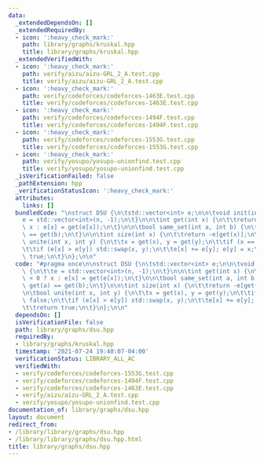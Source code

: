 ```yaml
---
data:
  _extendedDependsOn: []
  _extendedRequiredBy:
  - icon: ':heavy_check_mark:'
    path: library/graphs/kruskal.hpp
    title: library/graphs/kruskal.hpp
  _extendedVerifiedWith:
  - icon: ':heavy_check_mark:'
    path: verify/aizu/aizu-GRL_2_A.test.cpp
    title: verify/aizu/aizu-GRL_2_A.test.cpp
  - icon: ':heavy_check_mark:'
    path: verify/codeforces/codeforces-1463E.test.cpp
    title: verify/codeforces/codeforces-1463E.test.cpp
  - icon: ':heavy_check_mark:'
    path: verify/codeforces/codeforces-1494F.test.cpp
    title: verify/codeforces/codeforces-1494F.test.cpp
  - icon: ':heavy_check_mark:'
    path: verify/codeforces/codeforces-1553G.test.cpp
    title: verify/codeforces/codeforces-1553G.test.cpp
  - icon: ':heavy_check_mark:'
    path: verify/yosupo/yosupo-unionfind.test.cpp
    title: verify/yosupo/yosupo-unionfind.test.cpp
  _isVerificationFailed: false
  _pathExtension: hpp
  _verificationStatusIcon: ':heavy_check_mark:'
  attributes:
    links: []
  bundledCode: "\nstruct DSU {\n\tstd::vector<int> e;\n\n\tvoid init(int n) {\n\t\t\
    e = std::vector<int>(n, -1);\n\t}\n\n\tint get(int x) {\n\t\treturn e[x] < 0 ?\
    \ x : e[x] = get(e[x]);\n\t}\n\n\tbool same_set(int a, int b) {\n\t\treturn get(a)\
    \ == get(b);\n\t}\n\n\tint size(int x) {\n\t\treturn -e[get(x)];\n\t}\n\n\tbool\
    \ unite(int x, int y) {\n\t\tx = get(x), y = get(y);\n\t\tif (x == y) return false;\n\
    \t\tif (e[x] > e[y]) std::swap(x, y);\n\t\te[x] += e[y]; e[y] = x;\n\t\treturn\
    \ true;\n\t}\n};\n\n"
  code: "#pragma once\n\nstruct DSU {\n\tstd::vector<int> e;\n\n\tvoid init(int n)\
    \ {\n\t\te = std::vector<int>(n, -1);\n\t}\n\n\tint get(int x) {\n\t\treturn e[x]\
    \ < 0 ? x : e[x] = get(e[x]);\n\t}\n\n\tbool same_set(int a, int b) {\n\t\treturn\
    \ get(a) == get(b);\n\t}\n\n\tint size(int x) {\n\t\treturn -e[get(x)];\n\t}\n\
    \n\tbool unite(int x, int y) {\n\t\tx = get(x), y = get(y);\n\t\tif (x == y) return\
    \ false;\n\t\tif (e[x] > e[y]) std::swap(x, y);\n\t\te[x] += e[y]; e[y] = x;\n\
    \t\treturn true;\n\t}\n};\n\n"
  dependsOn: []
  isVerificationFile: false
  path: library/graphs/dsu.hpp
  requiredBy:
  - library/graphs/kruskal.hpp
  timestamp: '2021-07-24 19:40:07-04:00'
  verificationStatus: LIBRARY_ALL_AC
  verifiedWith:
  - verify/codeforces/codeforces-1553G.test.cpp
  - verify/codeforces/codeforces-1494F.test.cpp
  - verify/codeforces/codeforces-1463E.test.cpp
  - verify/aizu/aizu-GRL_2_A.test.cpp
  - verify/yosupo/yosupo-unionfind.test.cpp
documentation_of: library/graphs/dsu.hpp
layout: document
redirect_from:
- /library/library/graphs/dsu.hpp
- /library/library/graphs/dsu.hpp.html
title: library/graphs/dsu.hpp
---
```

